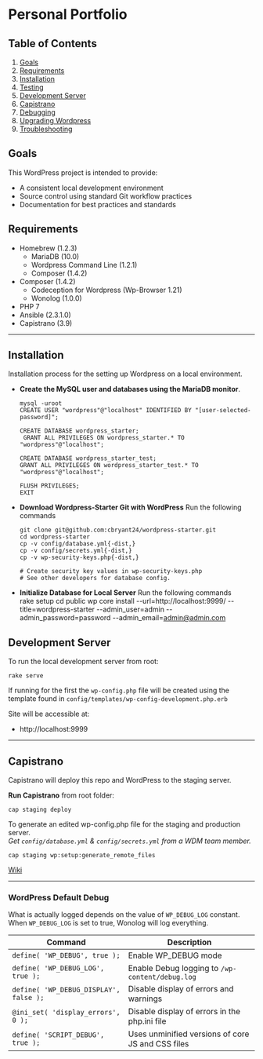 # Personal Portfolio

## Table of Contents
1. [Goals](#goals)
1. [Requirements](#requirements)
1. [Installation](#installation)
1. [Testing](#testing)
1. [Development Server](#development-server)
1. [Capistrano](#capistrano)
1. [Debugging](#debugging)
1. [Upgrading Wordpress]()
1. [Troubleshooting](#troubleshooting)

## Goals
This WordPress project is intended to provide:
- A consistent local development environment
- Source control using standard Git workflow practices
- Documentation for best practices and standards

## Requirements
- Homebrew (1.2.3)
  - MariaDB (10.0)
  - Wordpress Command Line (1.2.1)
  - Composer (1.4.2)
- Composer (1.4.2)
  - Codeception for Wordpress (Wp-Browser 1.21)
  - Wonolog (1.0.0)
- PHP 7
- Ansible (2.3.1.0) 
- Capistrano (3.9)

***

## Installation
Installation process for the setting up Wordpress on a local environment.

- **Create the MySQL user and databases using the MariaDB monitor**.

      mysql -uroot
      CREATE USER "wordpress"@"localhost" IDENTIFIED BY "[user-selected-password]";

      CREATE DATABASE wordpress_starter;
       GRANT ALL PRIVILEGES ON wordpress_starter.* TO "wordpress"@"localhost";

      CREATE DATABASE wordpress_starter_test;
      GRANT ALL PRIVILEGES ON wordpress_starter_test.* TO "wordpress"@"localhost";

      FLUSH PRIVILEGES;
      EXIT

- **Download Wordpress-Starter Git with WordPress**
Run the following commands

      git clone git@github.com:cbryant24/wordpress-starter.git
      cd wordpress-starter
      cp -v config/database.yml{-dist,}
      cp -v config/secrets.yml{-dist,}
      cp -v wp-security-keys.php{-dist,}

      # Create security key values in wp-security-keys.php
      # See other developers for database config.

- **Initialize Database for Local Server**
Run the following commands  
      rake setup
      cd public
      wp core install --url=http://localhost:9999/ --title=wordpress-starter --admin_user=admin --admin_password=password --admin_email=admin@admin.com

## Development Server

To run the local development server from root:

    rake serve

If running for the first the `wp-config.php` file will be created using the template found in `config/templates/wp-config-development.php.erb`

Site will be accessible at:

- http://localhost:9999

***


## Capistrano

Capistrano will deploy this repo and WordPress to the staging server.

**Run Capistrano** from root folder:

    cap staging deploy

To generate an edited wp-config.php file for the staging and production server.  
_Get `config/database.yml` & `config/secrets.yml` from a WDM team member._

    cap staging wp:setup:generate_remote_files

[Wiki](https://github.com/cbryant24/wordpress_starter/wiki/Capistrano)

***

### WordPress Default Debug

What is actually logged depends on the value of `WP_DEBUG_LOG` constant. When `WP_DEBUG_LOG` is set to true, Wonolog will log everything.

| Command | Description |
| --- | --- |
| `define( 'WP_DEBUG', true );` | Enable WP_DEBUG mode |
| `define( 'WP_DEBUG_LOG', true );` | Enable Debug logging to `/wp-content/debug.log` |
| `define( 'WP_DEBUG_DISPLAY', false );` | Disable display of errors and warnings |
| `@ini_set( 'display_errors', 0 );` | Disable display of errors in the php.ini file  |
| `define( 'SCRIPT_DEBUG', true );` | Uses unminified versions of core JS and CSS files |

